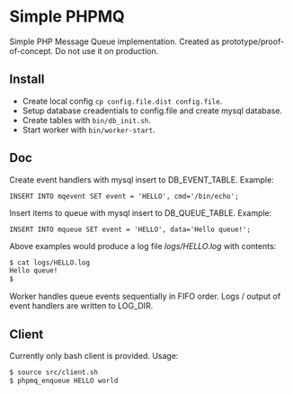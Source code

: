 Simple PHPMQ
==========================

Simple PHP Message Queue implementation. Created as prototype/proof-of-concept. 
Do not use it on production.

## Install
 * Create local config `cp config.file.dist config.file`.
 * Setup database creadentials to config.file and create mysql database.
 * Create tables with `bin/db_init.sh`.
 * Start worker with `bin/worker-start`.


## Doc

Create event handlers with mysql insert to DB_EVENT_TABLE. Example:

    INSERT INTO mqevent SET event = 'HELLO', cmd='/bin/echo';

Insert items to queue with mysql insert to DB_QUEUE_TABLE. Example:

    INSERT INTO mqueue SET event = 'HELLO', data='Hello queue!';

Above examples would produce a log file *logs/HELLO.log* with contents:

```bash
$ cat logs/HELLO.log
Hello queue!
$
```
Worker handles queue events sequentially in FIFO order. Logs / output of event handlers are written to LOG_DIR.


## Client

Currently only bash client is provided. Usage:

```bash
$ source src/client.sh
$ phpmq_enqueue HELLO world
```
